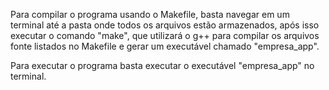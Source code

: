 Para compilar o programa usando o Makefile, basta navegar em um terminal até a pasta onde todos os arquivos estão armazenados, após isso executar o comando "make", que utilizará o g++ para compilar os arquivos fonte listados no Makefile e gerar um executável chamado "empresa_app".

Para executar o programa basta executar o executável "empresa_app" no terminal.